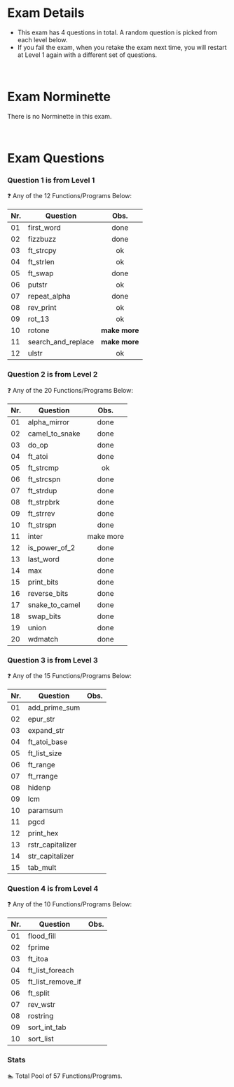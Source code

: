 # Exam Details

- This exam has 4 questions in total. A random question is picked from each level below. 
- If you fail the exam, when you retake the exam next time, you will restart at Level 1 again with a different set of questions.

<br>

# Exam Norminette

There is no Norminette in this exam. 

<br>

# Exam Questions

### Question 1 is from Level 1
:question: Any of the 12 Functions/Programs Below:

Nr. |Question | Obs.
----|---------|:-----:
01  |first_word|done 
02  |fizzbuzz |done
03  |ft_strcpy |ok
04  |ft_strlen |ok
05  |ft_swap |done
06  |putstr | ok
07  |repeat_alpha |done
08  |rev_print | ok
09  |rot_13 | ok
10  |rotone | **make more**
11  |search_and_replace | **make more**
12  |ulstr | ok

### Question 2 is from Level 2
:question: Any of the 20 Functions/Programs Below:

Nr. |Question | Obs.
----|---------|:-----:
01  |alpha_mirror   | done
02  |camel_to_snake | done
03  |do_op          | done
04  |ft_atoi        | done 
05  |ft_strcmp      | ok
06  |ft_strcspn     | done
07  |ft_strdup      | done
08  |ft_strpbrk     | done
09  |ft_strrev      | done
10  |ft_strspn      | done
11  |inter          | make more
12  |is_power_of_2  | done
13  |last_word      | done
14  |max            | done
15  |print_bits     | done
16  |reverse_bits   | done
17  |snake_to_camel | done
18  |swap_bits      | done
19  |union          | done
20  |wdmatch        | done

### Question 3 is from Level 3
:question: Any of the 15 Functions/Programs Below:

Nr. |Question | Obs.
----|---------|:-----:
01  |add_prime_sum|
02  |epur_str     |
03  |expand_str   |
04  |ft_atoi_base |
05  |ft_list_size |
06  |ft_range     |
07  |ft_rrange    |
08  |hidenp       |
09  |lcm          |
10  |paramsum     |
11  |pgcd         |
12  |print_hex    |
13  |rstr_capitalizer |
14  |str_capitalizer |
15  |tab_mult     |
 
### Question 4 is from Level 4
:question: Any of the 10 Functions/Programs Below:

Nr. |Question | Obs.
----|---------|:-----:
01  |flood_fill
02  |fprime
03  |ft_itoa
04  |ft_list_foreach
05  |ft_list_remove_if
06  |ft_split
07  |rev_wstr
08  |rostring
09  |sort_int_tab
10  |sort_list

### Stats
:swimmer: Total Pool of 57 Functions/Programs.
